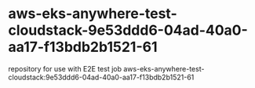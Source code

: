 # aws-eks-anywhere-test-cloudstack-9e53ddd6-04ad-40a0-aa17-f13bdb2b1521-61
repository for use with E2E test job aws-eks-anywhere-test-cloudstack:9e53ddd6-04ad-40a0-aa17-f13bdb2b1521-61
